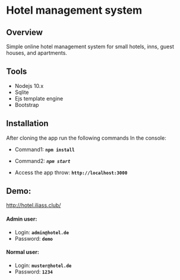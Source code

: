 # Hotel management system
 
## Overview  
Simple online hotel management system for small hotels, inns, guest houses, and apartments.

## Tools
* Nodejs 10.x
* Sqlite
* Ejs template engine
* Bootstrap

## Installation
 
After cloning the app run the following commands In the console:
 * Command1: **`npm install`** 
 
 * Command2: ***`npm start`***  
 * Access the app throw: **`http://localhost:3000`**  
 
 
## Demo:

http://hotel.iliass.club/   
#### Admin user:
* Login:  **`admin@hotel.de`** 
* Password: **`demo`**   
#### Normal user:
* Login:  **`muster@hotel.de`** 
* Password: **`1234`** 
